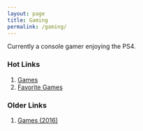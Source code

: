 ```yaml
---
layout: page
title: Gaming
permalink: /gaming/
---
```


Currently a console gamer enjoying the PS4.

### Hot Links

1. [Games](/games/)
1. [Favorite Games](/favorite-games/)

### Older Links

1. [Games (2016)](/games-2016/)
